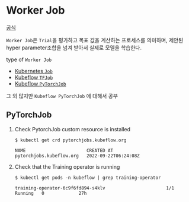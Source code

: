 # Worker Job

[공식](https://www.kubeflow.org/docs/components/katib/overview/#worker-job)

`Worker Job`은 `Trial`을 평가하고 목표 값을 계산하는 프로세스를 의미하며, 제안된 hyper parameter조합을 넘겨 받아서 실제로 모델을 학습한다.

type of `Worker Job`

- [Kubernetes `Job`](https://kubernetes.io/docs/concepts/workloads/controllers/job/)
- [Kubeflow `TFJob`](https://www.kubeflow.org/docs/components/training/tftraining/)
- [Kubeflow `PyTorchJob`](https://www.kubeflow.org/docs/components/training/pytorch/)

그 외 많지만 `Kubeflow PyTorchJob` 에 대해서 공부



## PyTorchJob



1. Check PytorchJob custom resource is installed

   ```
   $ kubectl get crd pytorchjobs.kubeflow.org
   ```

   ```
   NAME                       CREATED AT
   pytorchjobs.kubeflow.org   2022-09-22T06:24:08Z
   ```

   

2. Check that the Training operator is running

   ```
   $ kubectl get pods -n kubeflow | grep training-operator
   ```

   ```
   training-operator-6c9f6fd894-s4klv                       1/1     Running   0             27h
   ```

   

